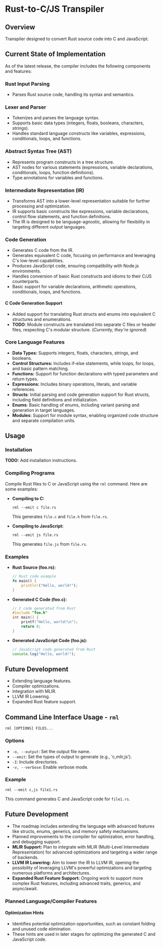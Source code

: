 # Rust-to-C/JS Transpiler

## Overview

<!--The current implementation provides a foundation for a strongly typed, compiled language with a focus on clear syntax and powerful features. -->
Transpiler designed to convert Rust source code into C and JavaScript.

## Current State of Implementation

As of the latest release, the compiler includes the following components and features:

### Rust Input Parsing

- Parses Rust source code, handling its syntax and semantics.
<!-- - **TODO:** Supports core Rust features like ownership, borrowing, enums, and pattern matching to a certain extent. -->

### Lexer and Parser

- Tokenizes and parses the language syntax.
- Supports basic data types (integers, floats, booleans, characters, strings).
- Handles standard language constructs like variables, expressions, conditionals, loops, and functions.

### Abstract Syntax Tree (AST)

- Represents program constructs in a tree structure.
- AST nodes for various statements (expressions, variable declarations, conditionals, loops, function definitions).
- Type annotations for variables and functions.

### Intermediate Representation (IR)

- Transforms AST into a lower-level representation suitable for further processing and optimization.
- IR supports basic constructs like expressions, variable declarations, control flow statements, and function definitions.
- The IR is designed to be language-agnostic, allowing for flexibility in targeting different output languages.

### Code Generation

- Generates C code from the IR.
- Generates equivalent C code, focusing on performance and leveraging C's low-level capabilities.
- Produces JavaScript code, ensuring compatibility with Node.js environments.
- Handles conversion of basic Rust constructs and idioms to their C/JS counterparts.
- Basic support for variable declarations, arithmetic operations, conditionals, loops, and functions.

#### C Code Generation Support

- Added support for translating Rust structs and enums into equivalent C structures and enumerations.
- **TODO**: Module constructs are translated into separate C files or header files, respecting C's modular structure. (_Currently, they're ignored_)

### Core Language Features

- **Data Types:** Supports integers, floats, characters, strings, and booleans.
- **Control Structures:** Includes if-else statements, while loops, for loops, and basic pattern matching.
- **Functions:** Support for function declarations with typed parameters and return types.
- **Expressions:** Includes binary operations, literals, and variable references.
- **Structs**: Initial parsing and code generation support for Rust structs, including field definitions and initialization.
- **Enums**: Basic handling of enums, including variant parsing and generation in target languages.
- **Modules**: Support for module syntax, enabling organized code structure and separate compilation units.

## Usage

### Installation

**TODO:** Add installation instructions.

### Compiling Programs

Compile Rust files to C or JavaScript using the `rml` command. Here are some examples:

- **Compiling to C:**

  ```shell
  rml --emit c file.rs
  ```

  This generates `file.c` and `file.h` from `file.rs`.

- **Compiling to JavaScript:**

  ```shell
  rml --emit js file.rs
  ```

  This generates `file.js` from `file.rs`.

### Examples

- **Rust Source (foo.rs):**

  ```rust
  // Rust code example
  fn main() {
      println!("Hello, world!");
  }
  ```

- **Generated C Code (foo.c):**

  ```c
  // C code generated from Rust
  #include "foo.h"
  int main() {
      printf("Hello, world!\n");
      return 0;
  }
  ```

- **Generated JavaScript Code (foo.js):**

  ```javascript
  // JavaScript code generated from Rust
  console.log("Hello, world!");
  ```

## Future Development

- Extending language features.
- Compiler optimizations.
- Integration with MLIR.
- LLVM IR Lowering.
- Expanded Rust feature support.

## Command Line Interface Usage - `rml`

```shell
rml [OPTIONS] FILES...
```

### Options

- `-o, --output`: Set the output file name.
- `--emit`: Set the types of output to generate (e.g., 'c,mlir,js').
- `-I`: Include directories.
- `-v, --verbose`: Enable verbose mode.

### Example

```shell
rml --emit c,js file1.rs
```

This command generates C and JavaScript code for `file1.rs`.

## Future Development

- The roadmap includes extending the language with advanced features like structs, enums, generics, and memory safety mechanisms.
- Planned improvements to the compiler for optimization, error handling, and debugging support.
- **MLIR Support:** Plan to integrate with MLIR (Multi-Level Intermediate Representation) for advanced optimizations and targeting a wider range of backends.
- **LLVM IR Lowering:** Aim to lower the IR to LLVM IR, opening the possibility of leveraging LLVM's powerful optimizations and targeting numerous platforms and architectures.
- **Expanded Rust Feature Support:** Ongoing work to support more complex Rust features, including advanced traits, generics, and async/await.

### Planned Language/Compiler Features

#### Optimization Hints

- Identifies potential optimization opportunities, such as constant folding and unused code elimination.
- These hints are used in later stages for optimizing the generated C and JavaScript code.
